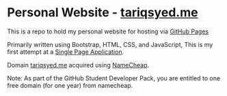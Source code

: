 # Personal Website - [tariqsyed.me](https://www.tariqsyed.me)
This is a repo to hold my personal website for hosting via [GitHub Pages](https://pages.github.com/)

Primarily written using Bootstrap, HTML, CSS, and JavaScript, This is my first attempt at a [Single Page Application](https://en.wikipedia.org/wiki/Single-page_application).

Domain [tariqsyed.me](https://tariqsyed.me) acquired using [NameCheap](https://www.namecheap.com).

Note: As part of the GitHub Student Developer Pack, you are entitled to one free domain (for one year) from namecheap.
